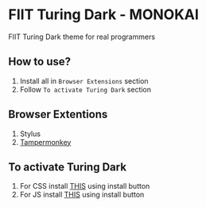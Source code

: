 # FIIT Turing Dark - MONOKAI
FIIT Turing Dark theme for real programmers

## How to use?
1) Install all in `Browser Extensions` section
2) Follow `To activate Turing Dark` section

## Browser Extentions
1) Stylus
2) [Tampermonkey](https://tampermonkey.net/)

## To activate Turing Dark
1) For CSS install [THIS](https://userstyles.org/styles/168928/fiit-turing-dark-description) using install button
2) For JS install [THIS](https://openuserjs.org/scripts/Grouter/DarkTuring) using install button
